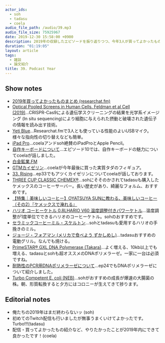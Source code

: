 ```yaml
---
actor_ids:
  - soh
  - tadasu
  - coela
audio_file_path: /audio/39.mp3
audio_file_size: 75925967
date: 2019-12-30 15:58:00 +0900
description: 2019年の収録したエピソードを振り返りつつ、今年3人が買ってよかったものについて話しました。
duration: "01:19:05"
layout: article
tags: 
  - 雑談
  - 論文紹介
title: 39. Podcast Year
---
```


## Show notes
- [2019年買ってよかったものまとめ (researchat.fm)](https://researchat.fm/blog/4/)
- [Optical Pooled Screens in Human Cells. Feldman et al Cell (2019)](https://www.cell.com/cell/fulltext/S0092-8674(19)31067-0)...CRISPR-Cas9による遺伝学スクリーニングの結果を光学系イメージング (In situ sequencing)により細胞に与えられた摂動と破壊された遺伝子の情報を読み出す技術。
- [Yeti Blue](https://www.bluedesigns.jp/products/yeti/)...Researchat.fmで3人とも使っている性能のよいUSBマイク。様々な指向性の切り替えなども簡単。
- [iPad Pro](https://www.apple.com/jp/ipad/)...coelaアンドsoh絶賛のiPadProとApple Pencil。
- [自作キーボードについて](https://researchat.fm/episode/10)...エピソード10では、自作キーボードの魅力についてcoelaが話しました。
- [白金鉱業.FM](https://shirokane-kougyou.fm/)
- [GTMカイゼリン](https://www.volks.co.jp/gtm/)...coelaが今年最後に買った実質タダのフィギュア。
- [33. Rising](https://researchat.fm/episode/33)...ep33でもアツくカイゼリンについてcoelaが話しております。
- [THREE CUP CLASSIC CHEMEX®](https://www.chemexcoffeemaker.com/three-cup-classic-series-coffeemaker.html)...sohにそそのかされてtadasuも購入したケメックスのコーヒーサーバー。長い歴史があり、綺麗なフォルム、おすすめです。
- [【特集｜美味しいコーヒー】OYATSUYA SUNに教わる、美味しいコーヒー（その2）『ケメックスで淹れる』](https://hokuohkurashi.com/note/66159)
- [ハリオ コーヒーケトル 0.8LHARIO V60 温度調整付きパワーケトル](https://www.amazon.co.jp/dp/B07PQG3XSR/?tag=researchatf04-22)...温度調整が1度単位でできるハリオのコーヒーケトル。sohのおすすめです。
- [セラミックコーヒーミル・スケルトン](https://www.hario.com/seihin/productdetail.php?product=MSCS-2B)...sohとtadasuも愛用するハリオの手挽きのミル。
- [ジョージ・フォアマン (メリカで食べよう ずかしめし)](https://zukashi.com/gfg/)...tadasuおすすめの電動グリル。なんでも焼ける。
- [PrimeSTAR® GXL DNA Polymerase (Takara)](http://catalog.takara-bio.co.jp/product/basic_info.php?unitid=U100005215)...よく増える、10kb以上でも増える、tadasuとsohも超オススメのDNAポリメラーゼ。一家に一台は必須ですね。
- [耐熱性のPCR用DNAポリメラーゼについて](https://researchat.fm/episode/24)...ep24でもDNAポリメラーゼについて紹介しました。
- [Turbo Competent E. coli (NEB)](https://www.nebj.jp/products/detail/97)...sohがおすすめの成長が爆速の大腸菌の株。朝、形質転換すると夕方にはコロニーが生えてきて捗ります。

## Editorial notes
- 俺たちの2019年はまだ終わらないッ (soh)
- 初めてのTwitch配信も行いましたが無事うまくいけてよかったです。Turbo!!!(tadasu)
- 配信・買ってよかったもの紹介など、やりたかったことが2019年内にできて良かったです！(coela)
